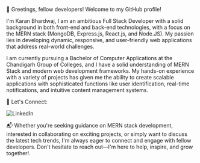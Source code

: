 👋 Greetings, fellow developers! Welcome to my GitHub profile!

I'm Karan Bhardwaj, 
I am an ambitious Full Stack Developer with a solid background in both front-end and back-end technologies, with a focus on the MERN stack (MongoDB, Express.js, React.js, and Node.JS). My passion lies in developing dynamic, responsive, and user-friendly web applications that address real-world challenges.

I am currently pursuing a Bachelor of Computer Applications at the Chandigarh Group of Colleges, and I have a solid understanding of MERN Stack and modern web development frameworks. My hands-on experience with a variety of projects has given me the ability to create scalable applications with sophisticated functions like user identification, real-time notifications, and intuitive content management systems.

🌟 Let's Connect:

![LinkedIn](https://www.linkedin.com/in/karanbhardwaj2901/)

📬 Whether you're seeking guidance on MERN stack development, interested in collaborating on exciting projects, or simply want to discuss the latest tech trends, I'm always eager to connect and engage with fellow developers. Don't hesitate to reach out—I'm here to help, inspire, and grow together!.
